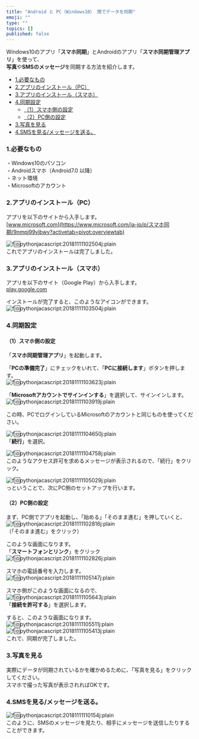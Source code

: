 ```yaml
---
title: "Android と PC（Windows10） 間でデータを同期"
emoji: ""
type: ""
topics: []
published: false
---
```


Windows10のアプリ「**スマホ同期**」とAndroidのアプリ「**スマホ同期管理アプリ**」を使って、  
**写真**や**SMSのメッセージ**を同期する方法を紹介します。  
  
* [1.必要なもの](#1必要なもの)
* [2.アプリのインストール（PC）](#2アプリのインストールPC)
* [3.アプリのインストール（スマホ）](#3アプリのインストールスマホ)
* [4.同期設定](#4同期設定)  
   * [（1）スマホ側の設定](#1スマホ側の設定)  
   * [（2）PC側の設定](#2PC側の設定)
* [3.写真を見る](#3写真を見る)
* [4.SMSを見る/メッセージを送る。](#4SMSを見るメッセージを送る)

### 1.必要なもの

・Windows10のパソコン  
・Androidスマホ（Android7.0 以降）  
・ネット環境  
・Microsoftのアカウント  
  
### 2.アプリのインストール（PC）

アプリを以下のサイトから入手します。  
[www.microsoft.com](https://www.microsoft.com/ja-jp/p/スマホ同期/9nmpj99vjbwv?activetab=pivot:overviewtab)

![f:id:pythonjacascript:20181111102504j:plain](/images/ppythonjacascript2018111120181111102504.jpg "f:id:pythonjacascript:20181111102504j:plain")  
これでアプリのインストールは完了しました。  

### 3.アプリのインストール（スマホ）

アプリを以下のサイト（Google Play）から入手します。  
[play.google.com](https://play.google.com/store/apps/details?id=com.microsoft.appmanager)

インストールが完了すると、このようなアイコンができます。  
![f:id:pythonjacascript:20181111103504j:plain](/images/ppythonjacascript2018111120181111103504.jpg "f:id:pythonjacascript:20181111103504j:plain")  
  
  
### 4.同期設定

#### （1）スマホ側の設定

「**スマホ同期管理アプリ**」を起動します。

「**PCの準備完了**」にチェックをいれて、「**PCに接続します**」ボタンを押します。  
![f:id:pythonjacascript:20181111103623j:plain](/images/ppythonjacascript2018111120181111103623.jpg "f:id:pythonjacascript:20181111103623j:plain")

「**Microsoftアカウントでサインインする**」を選択して、サインインします。  
![f:id:pythonjacascript:20181111103919j:plain](/images/ppythonjacascript2018111120181111103919.jpg "f:id:pythonjacascript:20181111103919j:plain")

この時、PCでログインしているMicrosoftのアカウントと同じものを使ってください。

![f:id:pythonjacascript:20181111104650j:plain](/images/ppythonjacascript2018111120181111104650.jpg "f:id:pythonjacascript:20181111104650j:plain")  
「**続行**」を選択。

![f:id:pythonjacascript:20181111104758j:plain](/images/ppythonjacascript2018111120181111104758.jpg "f:id:pythonjacascript:20181111104758j:plain")  
このようなアクセス許可を求めるメッセージが表示されるので、「続行」をクリック。

![f:id:pythonjacascript:20181111105029j:plain](/images/ppythonjacascript2018111120181111105029.jpg "f:id:pythonjacascript:20181111105029j:plain")  
っということで、次にPC側のセットアップを行います。  
  
#### （2）PC側の設定

まず、PC側でアプリを起動し、「始める」「そのまま進む」を押していくと、  
![f:id:pythonjacascript:20181111102816j:plain](/images/ppythonjacascript2018111120181111102816.jpg "f:id:pythonjacascript:20181111102816j:plain")  
（「そのまま進む」をクリック）

このような画面になります。  
「**スマートフォンとリンク**」をクリック  
![f:id:pythonjacascript:20181111102826j:plain](/images/ppythonjacascript2018111120181111102826.jpg "f:id:pythonjacascript:20181111102826j:plain")

スマホの電話番号を入力します。  
![f:id:pythonjacascript:20181111105147j:plain](/images/ppythonjacascript2018111120181111105147.jpg "f:id:pythonjacascript:20181111105147j:plain")

スマホ側がこのような画面になるので、  
![f:id:pythonjacascript:20181111105643j:plain](/images/ppythonjacascript2018111120181111105643.jpg "f:id:pythonjacascript:20181111105643j:plain")  
「**接続を許可する**」を選択します。

  
すると、このような画面になります。  
![f:id:pythonjacascript:20181111105511j:plain](/images/ppythonjacascript2018111120181111105511.jpg "f:id:pythonjacascript:20181111105511j:plain")![f:id:pythonjacascript:20181111105413j:plain](/images/ppythonjacascript2018111120181111105413.jpg "f:id:pythonjacascript:20181111105413j:plain")  
これで、同期が完了しました。  
  
  
### 3.写真を見る

実際にデータが同期されているかを確かめるために、「写真を見る」をクリックしてください。  
スマホで撮った写真が表示されればOKです。  
  
### 4.SMSを見る/メッセージを送る。

![f:id:pythonjacascript:20181111110154j:plain](/images/ppythonjacascript2018111120181111110154.jpg "f:id:pythonjacascript:20181111110154j:plain")  
このように、SMSのメッセージを見たり、相手にメッセージを送信したりすることができます。